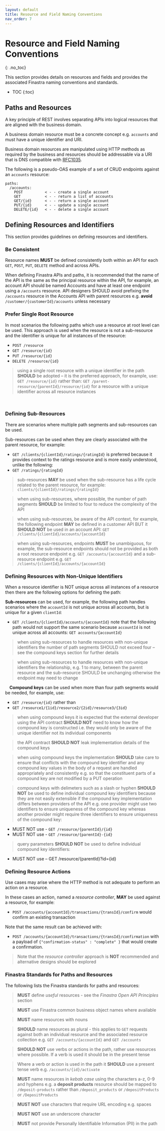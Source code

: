 ```yaml
---
layout: default
title: Resource and Field Naming Conventions
nav_order: 7
---
```


# Resource and Field Naming Conventions
{: .no_toc}

This section provides details on resources and fields and provides the associated Finastra naming conventions and standards.

- TOC
{:toc}

## Paths and Resources

A key principle of REST involves separating APIs into logical
resources that are aligned with the business domain.

A business domain resource must be a concrete concept e.g. `accounts` and 
must have a unique identifier and URI.

Business domain resources are manipulated using HTTP methods as
required by the business and resources should be addressable via a URI that is 
DNS compatible with [RFC1035](https://tools.ietf.org/html/rfc1035).

The following is a pseudo-OAS example of a set of CRUD endpoints against an `accounts` resource:
```
paths:
  /accounts:
    POST          < - - create a single account
    GET           < - - return a list of accounts
    GET/{id}      < - - return a single account
    PUT/{id}      < - - update a single account
    DELETE/{id}   < - - delete a single account
```

## Defining Resources and Identifiers

This section provides guidelines on defining resources and identifiers.

### Be Consistent

Resource names **MUST** be defined consistently both within an API for each `GET`, `POST`, `PUT`, `DELETE` method
 and across APIs.

When defining Finastra APIs and paths, it is recommended that the name of the API is the same as the principal resource within the API, for example, an account API should be named Accounts and have at least one endpoint using a `/accounts` resource. API designers SHOULD avoid prefixing the `/accounts` resource in the Accounts API with parent resources e.g. **avoid** `/customer/{customerId}/accounts` unless necessary

### Prefer Single Root Resource

In most scenarios the following paths which use a resource at root level can be used. This approach is used when the resource is not a sub-resource and the identifier is unique for all instances of the resource:
- `POST /resource`
- `GET /resource/{id}`
- `PUT /resource/{id}`
- `DELETE /resource/{id}`

> using a single root resource with a unique identifier in the path **SHOULD** be adopted – it is the preferred approach, for example, use: `GET /resource/{id}` rather than: `GET /parent-resource/{parentId}/resource/{id}` for a resource with a unique identifier across all resource instances

 
### Defining Sub-Resources

There are scenarios where multiple path segments and sub-resources can be used.

Sub-resources can be used when they are clearly associated with the parent resource, for example:
- `GET /clients/{clientId}/ratings/{ratingId}`
is preferred because it provides context to the ratings resource and is more easily understood, unlike the following:
- `GET /ratings/{ratingId}`

> sub-resources **MAY** be used when the sub-resource has a life
cycle related to the parent resource, for example: `clients/{clientId}/ratings/{ratingId}`

> when using sub-resources, where possible, the number of path segments **SHOULD** be limited to four to reduce the complexity of the API

> when using sub-resources, be aware of the API context, for example, the following endpoint **MAY** be defined in a customer API BUT it **SHOULD NOT** be used in an account API: `GET /clients/{clientId}/accounts/{accountId}`

> when using sub-resources, endpoints **MUST** be unambiguous, for example, the sub-resource endpoints should not be provided as both a root resource endpoint e.g. `GET /accounts/{accountId}` and a sub-resource endpoint e.g. `GET /clients/{clientId}/accounts/{accountId}`


### Defining Resources with Non-Unique Identifiers

When a resource identifier is NOT unique across all instances of a resource then there are the following options for defining the path:

**Sub-resources** can be used, for example, the following path handles scenarios where the `accountId` is not unique across all accounts, but is unique for a given `clientId`:
- `GET /clients/{clientId}/accounts/{accountId}`
note that the following path would not support the same scenario because `accountId` is not unique across all accounts: `GET accounts/{accountId}`

> when using sub-resources to handle resources with non-unique identifiers the number of path segments SHOULD not exceed four – see the compound keys section for further details 

> when using sub-resources to handle resources with non-unique identifiers the relationship, e.g. 1 to many, between the parent resource and the sub-resource SHOULD be unchanging otherwise the endpoint may need to change

 **Compound keys** can be used when more than four path segments would be needed, for example, use:
- `GET /resource/{id}`
rather than
- `GET /resource1/{1id}/resource2/{2id}/resource3/{3id}`

> when using compound keys it is expected that the external developer using the API contract **SHOULD NOT** need to know how the compound key is constructed i.e. they would only be aware of the unique identifier not its individual components

> the API contract **SHOULD NOT** leak implementation details of the compound keys 

> when using compound keys the implementation **SHOULD** take care to ensure that conflicts with the compound key identifier and any compound key values in the body of a request are handled appropriately and consistently e.g. so that the constituent parts of a compound key are not modified by a PUT operation

> compound keys with delimeters such as a slash or hyphen **SHOULD NOT** be used to define individual compound key identifiers because they are not easily extensible if the compound key implementation differs between providers of the API e.g. one provider might use two identifiers to ensure uniqueness of the compound key whereas another provider might require three identifiers to ensure uniqueness of the compound key:
- MUST NOT use - `GET /resource/{parentId}/{id}`
- MUST NOT use - `GET /resource/{parentId}-{id}`

> query parameters **SHOULD NOT** be used to define individual compound key identifiers:
- MUST NOT use – GET /resource/{parentId}?id={id}

### Defining Resource Actions

Use cases may arise where the HTTP method is not adequate to perform an
action on a resource.

In these cases an action, named a *resource controller*, **MAY** be
used against a resource, for example:

-   `POST /accounts/{accountId}/transactions/{transId}/confirm` would
    confirm an existing transaction

Note that the same result can be achieved with:

-   `POST /accounts/{accountId}/transactions/{transId}/confirmation`
    with a payload of `{"confirmation-status" : "complete" }` that would create a confirmation.

> Note that the *resource controller* approach is **NOT** recommended
> and alternative designs should be explored


### Finastra Standards for Paths and Resources

The following lists the Finastra standards for paths and resources:

> **MUST** define *useful* resources - see the *Finastra Open API
    Principles* section

> **MUST** use Finastra common business object names where available

> **MUST** name resources with nouns

> **SHOULD** name resources as plural - this applies to `GET` requests against both an individual resource and the associated resource collection e.g. `GET /accounts/{accountId}` and `GET /accounts`

> **SHOULD NOT** use verbs or actions in the path, rather use resources where possible.
If a verb is used it should be in the present tense

> Where a verb or action is used in the path it **SHOULD** use a present tense verb e.g. `/accounts/{id}/activate`

> **MUST** name resources in *kebab case* using the characters a-z, 0-9 and hyphens
    e.g. a **deposit products** resource should be mapped to `/deposit-products` rather than
 `/deposit_products` or `/depositProducts` or `/DepositProducts`

> **MUST NOT** use characters that require URL encoding e.g. spaces

> **MUST NOT** use an underscore character

> **MUST** not provide Personally Identifiable Information (PII) in the path

